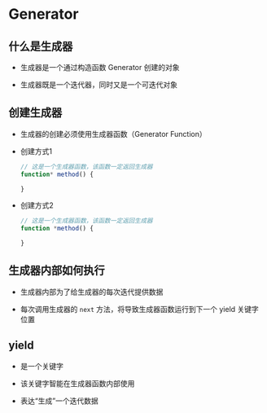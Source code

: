 # Generator

## 什么是生成器

*   生成器是一个通过构造函数 Generator 创建的对象

*   生成器既是一个迭代器，同时又是一个可迭代对象

## 创建生成器

*   生成器的创建必须使用生成器函数（Generator Function）

*   创建方式1

    ```javascript
    // 这是一个生成器函数，该函数一定返回生成器
    function* method() {

    }
    ```

*   创建方式2

    ```javascript
    // 这是一个生成器函数，该函数一定返回生成器
    function *method() {

    }
    ```

## 生成器内部如何执行

*   生成器内部为了给生成器的每次迭代提供数据

*   每次调用生成器的 `next` 方法，将导致生成器函数运行到下一个 yield 关键字位置

## yield

*   是一个关键字

*   该关键字智能在生成器函数内部使用

*   表达“生成”一个迭代数据
